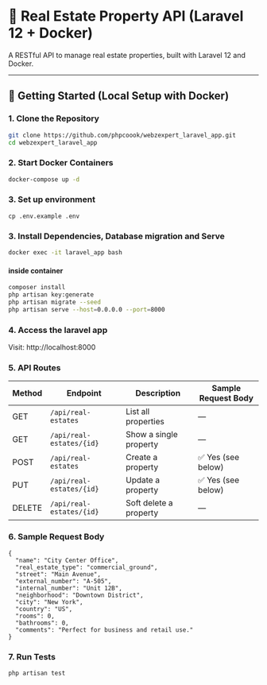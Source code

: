# 🏡 Real Estate Property API (Laravel 12 + Docker)

A RESTful API to manage real estate properties, built with Laravel 12 and Docker.

---

## 🚀 Getting Started (Local Setup with Docker)

### 1. Clone the Repository

```bash
git clone https://github.com/phpcoook/webzexpert_laravel_app.git
cd webzexpert_laravel_app
```

### 2. Start Docker Containers

```bash
docker-compose up -d
```

### 3. Set up environment

```
cp .env.example .env
```

### 3. Install Dependencies, Database migration and Serve

```bash
docker exec -it laravel_app bash
```
#### inside container

```bash
composer install
php artisan key:generate
php artisan migrate --seed
php artisan serve --host=0.0.0.0 --port=8000
```

### 4. Access the laravel app
Visit: http://localhost:8000

### 5. API Routes

| Method | Endpoint                 | Description            | Sample Request Body |
| ------ | ------------------------ | ---------------------- | ------------------- |
| GET    | `/api/real-estates`      | List all properties    | —                   |
| GET    | `/api/real-estates/{id}` | Show a single property | —                   |
| POST   | `/api/real-estates`      | Create a property      | ✅ Yes (see below)   |
| PUT    | `/api/real-estates/{id}` | Update a property      | ✅ Yes (see below)   |
| DELETE | `/api/real-estates/{id}` | Soft delete a property | —                   |

### 6. Sample Request Body

```
{
  "name": "City Center Office",
  "real_estate_type": "commercial_ground",
  "street": "Main Avenue",
  "external_number": "A-505",
  "internal_number": "Unit 12B",
  "neighborhood": "Downtown District",
  "city": "New York",
  "country": "US",
  "rooms": 0,
  "bathrooms": 0,
  "comments": "Perfect for business and retail use."
}

```

### 7. Run Tests

```bash
php artisan test
```
